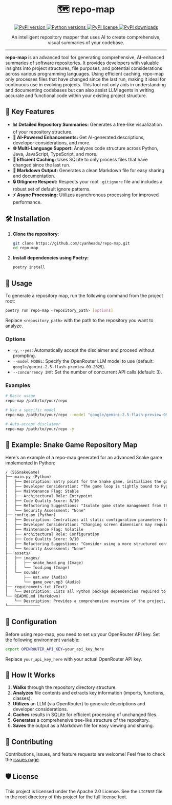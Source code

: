 <div align="center">
  <h1 align="center">🗺️ repo-map</h1>
  <p align="center">
    <a href="https://pypi.org/project/repo-map/">
      <img src="https://img.shields.io/pypi/v/repo-map.svg" alt="PyPI version">
    </a>
    <a href="https://pypi.org/project/repo-map/">
      <img src="https://img.shields.io/pypi/pyversions/repo-map.svg" alt="Python versions">
    </a>
    <a href="https://pypi.org/project/repo-map/">
      <img src="https://img.shields.io/pypi/l/repo-map.svg" alt="PyPI license">
    </a>
    <a href="https://pypi.org/project/repo-map/">
      <img src="https://img.shields.io/pypi/dm/repo-map.svg" alt="PyPI downloads">
    </a>
  </p>
  <p align="center">
    An intelligent repository mapper that uses AI to create comprehensive, visual summaries of your codebase.
  </p>
</div>

<hr>

**repo-map** is an advanced tool for generating comprehensive, AI-enhanced summaries of software repositories. It provides developers with valuable insights into project structures, file purposes, and potential considerations across various programming languages. Using efficient caching, repo-map only processes files that have changed since the last run, making it ideal for continuous use in evolving projects. This tool not only aids in understanding and documenting codebases but can also assist LLM agents in writing accurate and functional code within your existing project structure.

## 🌟 Key Features

-   **📊 Detailed Repository Summaries:** Generates a tree-like visualization of your repository structure.
-   **🧠 AI-Powered Enhancements:** Get AI-generated descriptions, developer considerations, and more.
-   **🌐 Multi-Language Support:** Analyzes code structure across Python, Java, JavaScript, TypeScript, and more.
-   **🚀 Efficient Caching:** Uses SQLite to only process files that have changed since the last run.
-   **📝 Markdown Output:** Generates a clean Markdown file for easy sharing and documentation.
-   **🔒 Gitignore Respect:** Respects your root `.gitignore` file and includes a robust set of default ignore patterns.
-   **⚡ Async Processing:** Utilizes asynchronous processing for improved performance.

## 🛠️ Installation

1.  **Clone the repository:**
    ```bash
    git clone https://github.com/cyanheads/repo-map.git
    cd repo-map
    ```

2.  **Install dependencies using Poetry:**
    ```bash
    poetry install
    ```

## 🚀 Usage

To generate a repository map, run the following command from the project root:

```bash
poetry run repo-map <repository_path> [options]
```

Replace `<repository_path>` with the path to the repository you want to analyze.

### Options

-   `-y`, `--yes`: Automatically accept the disclaimer and proceed without prompting.
-   `--model MODEL`: Specify the OpenRouter LLM model to use (default: `google/gemini-2.5-flash-preview-09-2025`).
-   `--concurrency INT`: Set the number of concurrent API calls (default: 3).

### Examples

```bash
# Basic usage
repo-map /path/to/your/repo

# Use a specific model
repo-map /path/to/your/repo --model "google/gemini-2.5-flash-preview-09-2025"

# Auto-accept disclaimer
repo-map /path/to/your/repo -y
```

## 🐍 Example: Snake Game Repository Map

Here's an example of a repo-map generated for an advanced Snake game implemented in Python:

```markdown
/ (SSSnakeGame)
├── main.py (Python)
│   ├── Description: Entry point for the Snake game, initializes the game environment and runs the main event loop.
│   ├── Developer Consideration: "The game loop is tightly bound to Pygame's event system; any significant changes will require familiarity with Pygame's architecture."
│   ├── Maintenance Flag: Stable
│   ├── Architectural Role: Entrypoint
│   ├── Code Quality Score: 8/10
│   ├── Refactoring Suggestions: "Isolate game state management from the rendering logic to improve testability and reduce complexity."
│   └── Security Assessment: "None"
├── config.py (Python)
│   ├── Description: Centralizes all static configuration parameters for the game, such as screen dimensions, colors, and snake speed.
│   ├── Developer Consideration: "Changing screen dimensions may require adjustments to the food spawning logic to ensure it appears within bounds."
│   ├── Maintenance Flag: Volatile
│   ├── Architectural Role: Configuration
│   ├── Code Quality Score: 9/10
│   ├── Refactoring Suggestions: "Consider using a more structured configuration format like YAML or JSON for easier management, especially if settings become more complex."
│   └── Security Assessment: "None"
├── assets/
│   ├── images/
│   │   ├── snake_head.png (Image)
│   │   └── food.png (Image)
│   └── sounds/
│       ├── eat.wav (Audio)
│       └── game_over.mp3 (Audio)
├── requirements.txt (Text)
│   └── Description: Lists all Python package dependencies required to run the project, such as `pygame`.
└── README.md (Markdown)
    └── Description: Provides a comprehensive overview of the project, including setup instructions, gameplay details, and contribution guidelines.
└──────────────
```

## 🔐 Configuration

Before using repo-map, you need to set up your OpenRouter API key. Set the following environment variable:

```bash
export OPENROUTER_API_KEY=your_api_key_here
```

Replace `your_api_key_here` with your actual OpenRouter API key.

## 🧩 How It Works

1.  **Walks** through the repository directory structure.
2.  **Analyzes** file contents and extracts key information (imports, functions, classes).
3.  **Utilizes** an LLM (via OpenRouter) to generate descriptions and developer considerations.
4.  **Caches** results in SQLite for efficient processing of unchanged files.
5.  **Generates** a comprehensive tree-like structure of the repository.
6.  **Saves** the output as a Markdown file for easy viewing and sharing.

## 🤝 Contributing

Contributions, issues, and feature requests are welcome! Feel free to check the [issues page](https://github.com/cyanheads/repo-map/issues).

## 🛡️ License

This project is licensed under the Apache 2.0 License. See the `LICENSE` file in the root directory of this project for the full license text.
